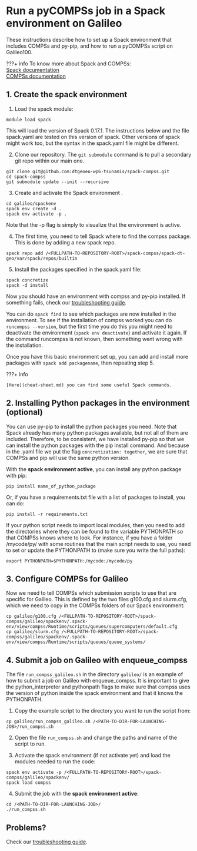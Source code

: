# **Run a pyCOMPSs job in a Spack environment on Galileo**
These instructions describe how to set up a Spack environment that includes COMPSs and py-pip, and how to run a pyCOMPSs script on Galileo100.

???+ info
    To know more about Spack and COMPSs:    
    [Spack documentation](https://spack.readthedocs.io/en/latest/)   
    [COMPSs documentation](https://compss-doc.readthedocs.io/en/stable/)

## **1. Create the spack environment**
1. Load the spack module:
```
module load spack
```   
This will load the version of Spack 0.17.1. The instructions below and the file spack.yaml are tested on this version of spack. Other versions of spack might work too, but the syntax in the spack.yaml file might be different.    

2. Clone our repository. The `git submodule` command is to pull a secondary git repo within our main one.   
```
git clone git@github.com:dtgeoeu-wp6-tsunamis/spack-compss.git
cd spack-compss
git submodule update --init --recursive
```

3. Create and activate the Spack environment .   
```
cd galileo/spackenv
spack env create -d .
spack env activate -p .
```
Note that the -p flag is simply to visualize that the environment is active.

4. The first time, you need to tell Spack where to find the compss package. This is done by adding a new spack repo.
```
spack repo add /<FULLPATH-TO-REPOSITORY-ROOT>/spack-compss/spack-dt-geo/var/spack/repos/builtin
```
5. Install the packages specified in the spack.yaml file:
```
spack concretize
spack -d install
```
Now you should have an environment with compss and py-pip installed. If something fails, check our [troubleshooting guide](troubleshooting.md).    

You can do `spack find` to see which packages are now installed in the environment.
To see if the installation of compss worked you can do `runcompss --version`, but the first time you do this you might need to deactivate the environment (`spack env deactivate`) and activate it again. If the command runcompss is not known, then something went wrong with the installation.   

Once you have this basic environment set up, you can add and install more packages with `spack add packagename`, then repeating step 5.

???+ info

    [Here](cheat-sheet.md) you can find some useful Spack commands.   

## **2. Installing Python packages in the environment (optional)**
You can use py-pip to install the python packages you need. Note that Spack already has many python packages available, but not all of them are included. Therefore, to be consistent, we have installed py-pip so that we can install the python packages with the pip install command. And because in the .yaml file we put the flag `concretization: together`, we are sure that COMPSs and pip will use the same python version.

With the **spack environment active**, you can install any python package with pip:
```
pip install name_of_python_package
```
Or, if you have a requirements.txt file with a list of packages to install, you can do:
```
pip install -r requirements.txt
```

If your python script needs to import local modules, then you need to add the directories where they can be found to the variable PYTHONPATH so that COMPSs knows where to look. For instance, if you have a folder /mycode/py/ with some routines that the main script needs to use, you need to set or update the PYTHONPATH to (make sure you write the full paths):
```
export PYTHONPATH=$PYTHONPATH:/mycode:/mycode/py
```

## **3. Configure COMPSs for Galileo**
Now we need to tell COMPSs which submission scripts to use that are specific for Galileo. This is defined by the two files g100.cfg and slurm.cfg, which we need to copy in the COMPSs folders of our Spack environment:
```
cp galileo/g100.cfg /<FULLPATH-TO-REPOSITORY-ROOT>/spack-compss/galileo/spackenv/.spack-env/view/compss/Runtime/scripts/queues/supercomputers/default.cfg   
cp galileo/slurm.cfg /<FULLPATH-TO-REPOSITORY-ROOT>/spack-compss/galileo/spackenv/.spack-env/view/compss/Runtime/scripts/queues/queue_systems/
```

## **4. Submit a job on Galileo with enqueue_compss**
   
The file `run_compss_galileo.sh` in the directory `galileo/` is an example of how to submit a job on Galileo with enqueue_compss. It is important to give the python_interpreter and pythonpath flags to make sure that compss uses the version of python inside the spack environment and that it knows the PYTHONPATH. 

1. Copy the example script to the directory you want to run the script from:
```
cp galileo/run_compss_galileo.sh /<PATH-TO-DIR-FOR-LAUNCHING-JOB>/run_compss.sh
```   
2. Open the file `run_compss.sh` and change the paths and name of the script to run.

3. Activate the spack environment (if not activate yet) and load the modules needed to run the code:
```
spack env activate -p /<FULLPATH-TO-REPOSITORY-ROOT>/spack-compss/galileo/spackenv/
spack load compss
```
4. Submit the job with the **spack environment active**:
```
cd /<PATH-TO-DIR-FOR-LAUNCHING-JOB>/
./run_compss.sh
```


## **Problems?** 

Check our [troubleshooting guide](troubleshooting.md).